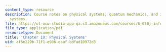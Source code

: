 ```yaml
---
content_type: resource
description: Course notes on physical systems, quantum mechanics, and information
  systems.
file: https://ol-ocw-studio-app-qa.s3.amazonaws.com/courses/6-050j-information-and-entropy-spring-2008/af6e229b71f1e906eaafbdfad10972d3_MIT6_050JS08_chapter10.pdf
file_type: application/pdf
resourcetype: Document
title: 'Chapter 10: Physical Systems'
uid: af6e229b-71f1-e906-eaaf-bdfad10972d3
---
```

